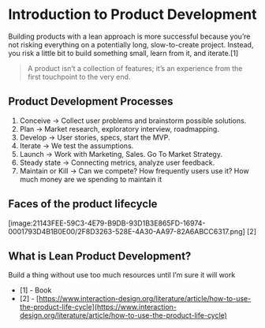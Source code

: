 # Introduction to Product Development

Building products with a lean approach is more successful because you’re not risking everything on a potentially long, slow-to-create project. Instead, you risk a little bit to build something small, learn from it, and iterate.[1]

> A product isn’t a collection of features; it’s an experience from the first touchpoint to the very end.

## Product Development Processes
1. Conceive -> Collect user problems and brainstorm possible solutions.
2. Plan -> Market research, exploratory interview, roadmapping.
3. Develop -> User stories, specs, start the MVP.
4. Iterate -> We test the assumptions.
5. Launch -> Work with Marketing, Sales. Go To Market Strategy.
6. Steady state -> Connecting metrics, analyze user feedback.
7. Maintain or Kill -> Can we compete? How frequently users use it? How much money are we spending to maintain it

## Faces of the product lifecycle
[image:21143FEE-59C3-4E79-B9DB-93D1B3E865FD-16974-0001793D4B1B0E00/2F8D3263-528E-4A30-AA97-82A6ABCC6317.png]
[2]

## What is Lean Product Development?
Build a thing without use too much resources until I’m sure it will work


- [1] - Book
- [2] - [https://www.interaction-design.org/literature/article/how-to-use-the-product-life-cycle](https://www.interaction-design.org/literature/article/how-to-use-the-product-life-cycle) 